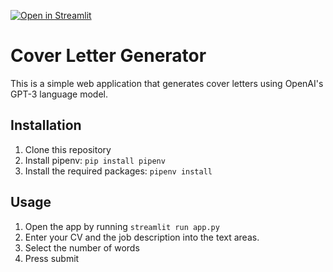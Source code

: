 [![Open in Streamlit](https://static.streamlit.io/badges/streamlit_badge_black_white.svg)](https://cover-letter-generator.streamlit.app/)
# Cover Letter Generator

This is a simple web application that generates cover letters using OpenAI's GPT-3 language model.

## Installation

1. Clone this repository
2. Install pipenv: `pip install pipenv`
3. Install the required packages: `pipenv install`

## Usage

1. Open the app by running `streamlit run app.py`
2. Enter your CV and the job description into the text areas.
3. Select the number of words
4. Press submit
